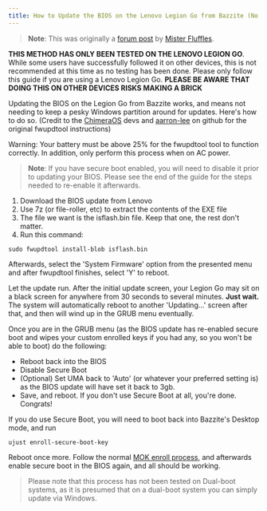 ```yaml
---
title: How to Update the BIOS on the Lenovo Legion Go from Bazzite (No Windows Required)
---
```


>**Note**: This was originally a [forum post](https://universal-blue.discourse.group/t/how-to-update-the-bios-on-the-lenovo-legion-go-from-bazzite-no-windows-required/3064) by [Mister Fluffles](https://universal-blue.discourse.group/u/mrfluffles/summary).

 **THIS METHOD HAS ONLY BEEN TESTED ON THE LENOVO LEGION GO**. While some users have successfully followed it on other devices, this is not recommended at this time as no testing has been done. Please only follow this guide if you are using a Lenovo Legion Go. **PLEASE BE AWARE THAT DOING THIS ON OTHER DEVICES RISKS MAKING A BRICK**

Updating the BIOS on the Legion Go from Bazzite works, and means not needing to keep a pesky Windows partition around for updates. Here's how to do so. (Credit to the [ChimeraOS](https://chimeraos.org/) devs and [aarron-lee](https://github.com/aarron-lee) on github for the original fwupdtool instructions)

Warning: Your battery must be above 25% for the fwupdtool tool to function correctly. In addition, only perform this process when on AC power.

>**Note**: If you have secure boot enabled, you will need to disable it prior to updating your BIOS. Please see the end of the guide for the steps needed to re-enable it afterwards.

1. Download the BIOS update from Lenovo
2. Use 7z (or file-roller, etc) to extract the contents of the EXE file
3. The file we want is the isflash.bin file. Keep that one, the rest don't matter.
4. Run this command:

```
sudo fwupdtool install-blob isflash.bin
```

Afterwards, select the 'System Firmware' option from the presented menu and after fwupdtool finishes, select 'Y' to reboot.

Let the update run. After the initial update screen, your Legion Go may sit on a black screen for anywhere from 30 seconds to several minutes. **Just wait.** The system will automatically reboot to another 'Updating...' screen after that, and then will wind up in the GRUB menu eventually.

Once you are in the GRUB menu (as the BIOS update has re-enabled secure boot and wipes your custom enrolled keys if you had any, so you won't be able to boot) do the following:

- Reboot back into the BIOS
- Disable Secure Boot
- (Optional) Set UMA back to 'Auto' (or whatever your preferred setting is) as the BIOS update will have set it back to 3gb.
- Save, and reboot. If you don't use Secure Boot at all, you're done. Congrats!

If you do use Secure Boot, you will need to boot back into Bazzite's Desktop mode, and run

```
ujust enroll-secure-boot-key
```

Reboot once more. Follow the normal [MOK enroll process](https://docs.bazzite.gg/General/Installation_Guide/secure_boot/), and afterwards enable secure boot in the BIOS again, and all should be working.

> Please note that this process has not been tested on Dual-boot systems, as it is presumed that on a dual-boot system you can simply update via Windows.
